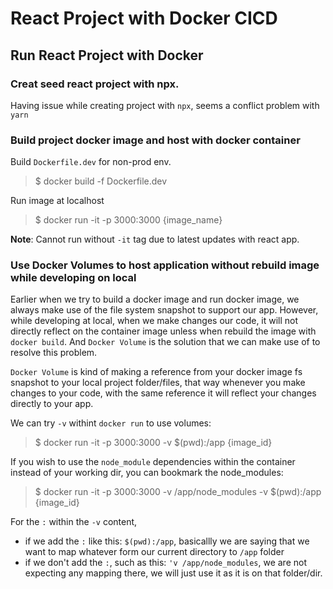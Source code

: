 # React Project with Docker CICD

## Run React Project with Docker

### Creat seed react project with npx.
Having issue while creating project with `npx`, seems a conflict problem with `yarn`

### Build project docker image and host with docker container

Build `Dockerfile.dev` for non-prod env.

> $ docker build -f Dockerfile.dev

Run image at localhost

> $ docker run -it -p 3000:3000 {image_name}

**Note**: Cannot run without `-it` tag due to latest updates with react app.

### Use Docker Volumes to host application without rebuild image while developing on local

Earlier when we try to build a docker image and run docker image, we always make use of the file system snapshot to support our app. However, while developing at local, when we make changes our code, it will not directly reflect on the container image unless when rebuild the image with `docker build`. And `Docker Volume` is the solution that we can make use of to resolve this problem.

`Docker Volume` is kind of making a reference from your docker image fs snapshot to your local project folder/files, that way whenever you make changes to your code, with the same reference it will reflect your changes directly to your app.

We can try `-v` withint `docker run` to use volumes:

> $ docker run -it -p 3000:3000 -v $(pwd):/app {image_id}

If you wish to use the `node_module` dependencies within the container instead of your working dir, you can bookmark the node_modules:

> $ docker run -it -p 3000:3000 -v /app/node_modules -v $(pwd):/app {image_id}

For the `:` within the `-v` content,
- if we add the `:` like this: `$(pwd):/app`, basicallly we are saying that we want to map whatever form our current directory to `/app` folder
- if we don't add the `:`, such as this: `'v /app/node_modules`, we are not expecting any mapping there, we will just use it as it is on that folder/dir.
